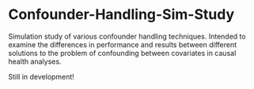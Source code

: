 # Confounder-Handling-Sim-Study

Simulation study of various confounder handling techniques. Intended to examine the differences in performance and results between different solutions to the problem of confounding between covariates in causal health analyses.

Still in development!
